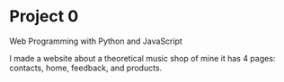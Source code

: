 # Project 0

Web Programming with Python and JavaScript

I made a website about a theoretical music shop of mine it has 4 pages: contacts, home, feedback, and products.